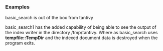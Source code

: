 ### Examples

basic_search is out of the box from tantivy

basic_search1 has the added capability of being
able to see the output of the index writer in
the directory /tmp/tantivy.  Where as basic_search
uses **tempfile::TempDir** and the indexed document
data is destroyed when the program exits.
